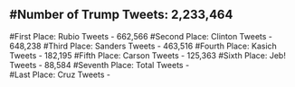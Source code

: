 #Number of Trump Tweets: 2,233,464
---
#First Place: Rubio Tweets - 662,566
#Second Place: Clinton Tweets - 648,238
#Third Place: Sanders Tweets - 463,516
#Fourth Place: Kasich Tweets - 182,195
#Fifth Place: Carson Tweets - 125,363
#Sixth Place: Jeb! Tweets - 88,584
#Seventh Place: Total Tweets -  
#Last Place: Cruz Tweets - 
